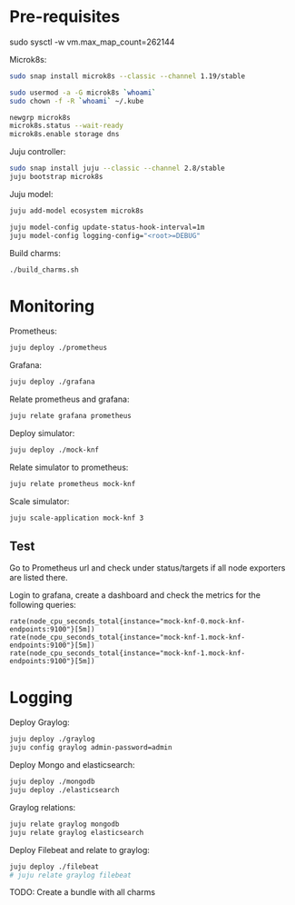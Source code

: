 # Pre-requisites

sudo sysctl -w vm.max_map_count=262144

Microk8s:

```bash
sudo snap install microk8s --classic --channel 1.19/stable

sudo usermod -a -G microk8s `whoami`
sudo chown -f -R `whoami` ~/.kube

newgrp microk8s
microk8s.status --wait-ready
microk8s.enable storage dns
```

Juju controller:

```bash
sudo snap install juju --classic --channel 2.8/stable
juju bootstrap microk8s
```

Juju model:

```bash
juju add-model ecosystem microk8s

juju model-config update-status-hook-interval=1m
juju model-config logging-config="<root>=DEBUG"
```

Build charms:

```bash
./build_charms.sh
```

# Monitoring

Prometheus:

```bash
juju deploy ./prometheus
```

Grafana:

```bash
juju deploy ./grafana
```

Relate prometheus and grafana:

```bash
juju relate grafana prometheus
```

Deploy simulator:

```bash
juju deploy ./mock-knf
```

Relate simulator to prometheus:

```bash
juju relate prometheus mock-knf
```

Scale simulator:

```bash
juju scale-application mock-knf 3
```

## Test

Go to Prometheus url and check under status/targets if all node exporters are listed there.

Login to grafana, create a dashboard and check the metrics for the following queries:

```
rate(node_cpu_seconds_total{instance="mock-knf-0.mock-knf-endpoints:9100"}[5m])
rate(node_cpu_seconds_total{instance="mock-knf-1.mock-knf-endpoints:9100"}[5m])
rate(node_cpu_seconds_total{instance="mock-knf-1.mock-knf-endpoints:9100"}[5m])
```

# Logging

Deploy Graylog:

```bash
juju deploy ./graylog
juju config graylog admin-password=admin
```

Deploy Mongo and elasticsearch:

```bash
juju deploy ./mongodb
juju deploy ./elasticsearch
```

Graylog relations:

```bash
juju relate graylog mongodb
juju relate graylog elasticsearch
```

Deploy Filebeat and relate to graylog:

```bash
juju deploy ./filebeat
# juju relate graylog filebeat
```

TODO: Create a bundle with all charms